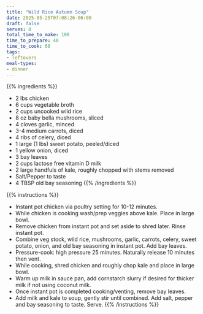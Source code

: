 ```yaml
---
title: "Wild Rice Autumn Soup"
date: 2025-05-25T07:08:26-06:00
draft: false
serves: 8
total_time_to_make: 100
time_to_prepare: 40
time_to_cook: 60
tags:
- leftovers
meal-types:
- dinner
---
```


{{% ingredients %}}
- 2 lbs chicken
- 6 cups vegetable broth
- 2 cups uncooked wild rice
- 8 oz baby bella mushrooms, sliced
- 4 cloves garlic, minced
- 3-4 medium carrots, diced
- 4 ribs of celery, diced
- 1 large (1 lbs) sweet potato, peeled/diced
- 1 yellow onion, diced
- 3 bay leaves
- 2 cups lactose free vitamin D milk
- 2 large handfuls of kale, roughly chopped with stems removed
- Salt/Pepper to taste
- 4 TBSP old bay seasoning
{{% /ingredients %}}

{{% instructions %}}
- Instant pot chicken via poultry setting for 10-12 minutes.
- While chicken is cooking wash/prep veggies above kale. Place in large bowl.
- Remove chicken from instant pot and set aside to shred later. Rinse instant pot.
- Combine veg stock, wild rice, mushrooms, garlic, carrots, celery, sweet potato, onion, and old bay seasoning in instant pot. Add bay leaves.
- Pressure-cook: high pressure 25 minutes. Naturally release 10 minutes then vent.
- While cooking, shred chicken and roughly chop kale and place in large bowl.
- Warm up milk in sauce pan, add cornstarch slurry if desired for thicker milk if not using coconut milk.
- Once instant pot is completed cooking/venting, remove bay leaves.
- Add milk and kale to soup, gently stir until combined. Add salt, pepper and bay seasoning to taste. Serve.
{{% /instructions %}}
